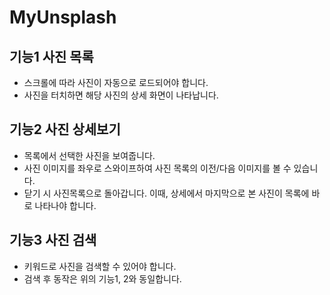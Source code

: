 # MyUnsplash

## 기능1 사진 목록
* 스크롤에 따라 사진이 자동으로 로드되어야 합니다.
* 사진을 터치하면 해당 사진의 상세 화면이 나타납니다.
## 기능2 사진 상세보기
* 목록에서 선택한 사진을 보여줍니다.
* 사진 이미지를 좌우로 스와이프하여 사진 목록의 이전/다음 이미지를 볼 수 있습니다.
* 닫기 시 사진목록으로 돌아갑니다. 이때, 상세에서 마지막으로 본 사진이 목록에 바로 나타나야 합니다.
## 기능3 사진 검색
* 키워드로 사진을 검색할 수 있어야 합니다.
* 검색 후 동작은 위의 기능1, 2와 동일합니다.

